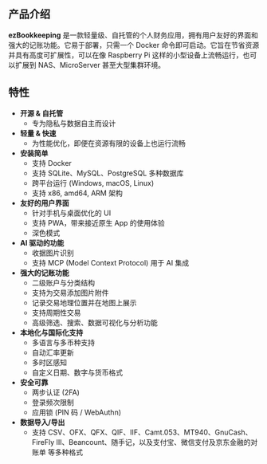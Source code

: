 ## 产品介绍

**ezBookkeeping** 是一款轻量级、自托管的个人财务应用，拥有用户友好的界面和强大的记账功能。它易于部署，只需一个 Docker 命令即可启动。它旨在节省资源并具有高度可扩展性，可以在像 Raspberry Pi 这样的小型设备上流畅运行，也可以扩展到 NAS、MicroServer 甚至大型集群环境。

## 特性

- **开源 & 自托管**
  - 专为隐私与数据自主而设计
- **轻量 & 快速**
  - 为性能优化，即便在资源有限的设备上也运行流畅
- **安装简单**
  - 支持 Docker
  - 支持 SQLite、MySQL、PostgreSQL 多种数据库
  - 跨平台运行 (Windows, macOS, Linux)
  - 支持 x86, amd64, ARM 架构
- **友好的用户界面**
  - 针对手机与桌面优化的 UI
  - 支持 PWA，带来接近原生 App 的使用体验
  - 深色模式
- **AI 驱动的功能**
  - 收据图片识别
  - 支持 MCP (Model Context Protocol) 用于 AI 集成
- **强大的记账功能**
  - 二级账户与分类结构
  - 支持为交易添加图片附件
  - 记录交易地理位置并在地图上展示
  - 支持周期性交易
  - 高级筛选、搜索、数据可视化与分析功能
- **本地化与国际化支持**
  - 多语言与多币种支持
  - 自动汇率更新
  - 多时区感知
  - 自定义日期、数字与货币格式
- **安全可靠**
  - 两步认证 (2FA)
  - 登录频次限制
  - 应用锁 (PIN 码 / WebAuthn)
- **数据导入/导出**
  - 支持 CSV、OFX、QFX、QIF、IIF、Camt.053、MT940、GnuCash、FireFly III、Beancount、随手记，以及支付宝、微信支付及京东金融的对账单 等多种格式
